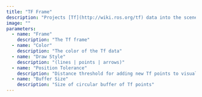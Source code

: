 ```yaml
---
title: "TF Frame"
description: "Projects [Tf](http://wiki.ros.org/tf) data into the scene similar to the Odometry plug-in."
image: ""
parameters:
  - name: "Frame"
    description: "The Tf frame"
  - name: "Color"
    description: "The color of the Tf data"
  - name: "Draw Style"
    description: "(lines | points | arrows)"
  - name: "Position Tolerance"
    description: "Distance threshold for adding new Tf points to visualization"
  - name: "Buffer Size"
    description: "Size of circular buffer of Tf points"
---
```

